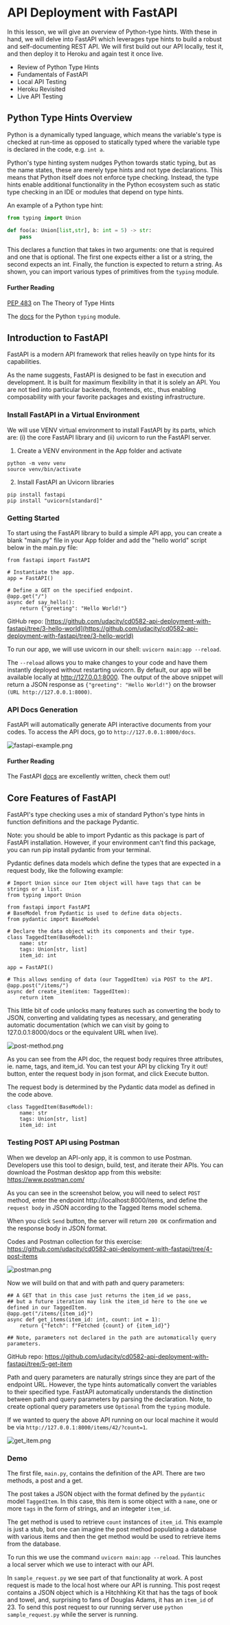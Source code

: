 # API Deployment with FastAPI

In this lesson, we will give an overview of Python-type hints. With these in hand, we will delve into FastAPI which leverages type hints to build a robust and self-documenting REST API. We will first build out our API locally, test it, and then deploy it to Heroku and again test it once live.

- Review of Python Type Hints
- Fundamentals of FastAPI
- Local API Testing
- Heroku Revisited
- Live API Testing

## Python Type Hints Overview

Python is a dynamically typed language, which means the variable's type is checked at run-time as opposed to statically typed where the variable type is declared in the code, e.g. `int a`.

Python's type hinting system nudges Python towards static typing, but as the name states, these are merely type hints and not type declarations. This means that Python itself does not enforce type checking. Instead, the type hints enable additional functionality in the Python ecosystem such as static type checking in an IDE or modules that depend on type hints.

An example of a Python type hint:

```python
from typing import Union

def foo(a: Union[list,str], b: int = 5) -> str:
    pass
```

This declares a function that takes in two arguments: one that is required and one that is optional. The first one expects either a list or a string, the second expects an int. Finally, the function is expected to return a string. As shown, you can import various types of primitives from the `typing` module.

#### Further Reading

[PEP 483](https://peps.python.org/pep-0483/) on The Theory of Type Hints

The [docs](https://docs.python.org/3/library/typing.html) for the Python `typing` module.

## Introduction to FastAPI

FastAPI is a modern API framework that relies heavily on type hints for its capabilities.

As the name suggests, FastAPI is designed to be fast in execution and development. It is built for maximum flexibility in that it is solely an API. You are not tied into particular backends, frontends, etc., thus enabling composability with your favorite packages and existing infrastructure.

### Install FastAPI in a Virtual Environment
We will use VENV virtual environment to install FastAPI by its parts, which are: (i) the core FastAPI library and (ii) uvicorn to run the FastAPI server.

1. Create a VENV environment in the App folder and activate
```
python -m venv venv
source venv/bin/activate
```

2. Install FastAPI an Uvicorn libraries
```
pip install fastapi
pip install "uvicorn[standard]"
```

### Getting Started
To start using the FastAPI library to build a simple API app, you can create a blank "main.py" file in your App folder and add the "hello world" script below in the main.py file:

```
from fastapi import FastAPI

# Instantiate the app.
app = FastAPI()

# Define a GET on the specified endpoint.
@app.get("/")
async def say_hello():
    return {"greeting": "Hello World!"}
```

GitHub repo: [https://github.com/udacity/cd0582-api-deployment-with-fastapi/tree/3-hello-world](https://github.com/udacity/cd0582-api-deployment-with-fastapi/tree/3-hello-world)

To run our app, we will use uvicorn in our shell: `uvicorn main:app --reload`.

The `--reload` allows you to make changes to your code and have them instantly deployed without restarting uvicorn.
By default, our app will be available locally at http://127.0.0.1:8000. The output of the above snippet will return a JSON response as `{"greeting": "Hello World!"}` on the browser `(URL http://127.0.0.1:8000)`.

### API Docs Generation
FastAPI will automatically generate API interactive documents from your codes. To access the API docs, go to `http://127.0.0.1:8000/docs`.

![fastapi-example.png](figs/fastapi-example.png)

#### Further Reading
The FastAPI [docs](https://fastapi.tiangolo.com/) are excellently written, check them out!

## Core Features of FastAPI

FastAPI's type checking uses a mix of standard Python's type hints in function definitions and the package Pydantic.

Note: you should be able to import Pydantic as this package is part of FastAPI installation. However, if your environment can't find this package, you can run pip install pydantic from your terminal.

Pydantic defines data models which define the types that are expected in a request body, like the following example:
```
# Import Union since our Item object will have tags that can be strings or a list.
from typing import Union 

from fastapi import FastAPI
# BaseModel from Pydantic is used to define data objects.
from pydantic import BaseModel

# Declare the data object with its components and their type.
class TaggedItem(BaseModel):
    name: str
    tags: Union[str, list] 
    item_id: int

app = FastAPI()

# This allows sending of data (our TaggedItem) via POST to the API.
@app.post("/items/")
async def create_item(item: TaggedItem):
    return item
```

This little bit of code unlocks many features such as converting the body to JSON, converting and validating types as necessary, and generating automatic documentation (which we can visit by going to 127.0.0.1:8000/docs or the equivalent URL when live).

![post-method.png](figs/post-method.png)

As you can see from the API doc, the request body requires three attributes, ie. name, tags, and item_id. You can test your API by clicking Try it out! button, enter the request body in json format, and click Execute button.

The request body is determined by the Pydantic data model as defined in the code above.

```
class TaggedItem(BaseModel):
    name: str
    tags: Union[str, list]
    item_id: int
```

### Testing POST API using Postman
When we develop an API-only app, it is common to use Postman. Developers use this tool to design, build, test, and iterate their APIs. You can download the Postman desktop app from this website: https://www.postman.com/

As you can see in the screenshot below, you will need to select `POST` method, enter the endpoint http://localhost:8000/items, and define the `request body` in JSON according to the Tagged Items model schema.

When you click `Send` button, the server will return `200 OK` confirmation and the response body in JSON format.

Codes and Postman collection for this exercise: https://github.com/udacity/cd0582-api-deployment-with-fastapi/tree/4-post-items

![postman.png](figs/postman.png)


Now we will build on that and with path and query parameters:

```
## A GET that in this case just returns the item_id we pass, 
## but a future iteration may link the item_id here to the one we defined in our TaggedItem.
@app.get("/items/{item_id}")
async def get_items(item_id: int, count: int = 1):
    return {"fetch": f"Fetched {count} of {item_id}"}

## Note, parameters not declared in the path are automatically query parameters.
```

GitHub repo: https://github.com/udacity/cd0582-api-deployment-with-fastapi/tree/5-get-item

Path and query parameters are naturally strings since they are part of the endpoint URL. However, the type hints automatically convert the variables to their specified type. FastAPI automatically understands the distinction between path and query parameters by parsing the declaration. Note, to create optional query parameters use `Optional` from the `typing` module.

If we wanted to query the above API running on our local machine it would be via `http://127.0.0.1:8000/items/42/?count=1`.

![get_item.png](figs/get_item.png)

### Demo

The first file, `main.py`, contains the definition of the API. There are two methods, a post and a get.

The post takes a JSON object with the format defined by the `pydantic` model `TaggedItem`. In this case, this item is some object with a `name`, one or more `tags` in the form of strings, and an integeter `item_id`.

The get method is used to retrieve `count` instances of `item_id`. This example is just a stub, but one can imagine the post method populating a database with various items and then the get method would be used to retrieve items from the database.

To run this we use the command `uvicorn main:app --reload`. This launches a local server which we use to interact with our API.

In `sample_request.py` we see part of that functionality at work. A post request is made to the local host where our API is running. This post reqest contains a JSON object which is a Hitchhking Kit that has the tags of book and towel, and, surprising to fans of Douglas Adams, it has an `item_id` of 23. To send this post request to our running server use `python sample_request.py` while the server is running.




